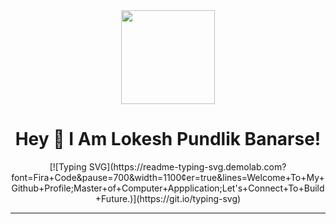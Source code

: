 <div align="center">
  <img height="150" src="https://camo.githubusercontent.com/62da68eb62b1e5f175f7d1f0191dd89a653d7908feb22d37d4a0ab07365d6791/68747470733a2f2f6d656469612e67697068792e636f6d2f6d656469612f4d3967624264396e6244724f5475314d71782f67697068792e676966"  />
</div>

>
<h1 align="center">
Hey 👋  I Am Lokesh Pundlik Banarse!<br>
</h1>

<p align = center>
[![Typing SVG](https://readme-typing-svg.demolab.com?font=Fira+Code&pause=700&width=1100&center=true&lines=Welcome+To+My+Github+Profile;Master+of+Computer+Appplication;Let's+Connect+To+Build+Future.)](https://git.io/typing-svg)
</p>
 
 <hr/>
